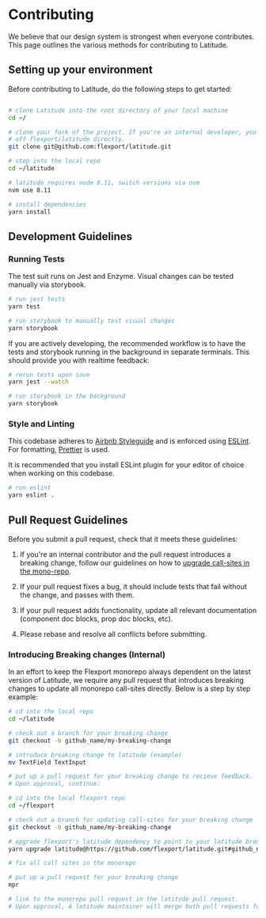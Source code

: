 # Contributing

We believe that our design system is strongest when everyone contributes. This page outlines the various methods for contributing to Latitude.

## Setting up your environment

Before contributing to Latitude, do the following steps to get started:

```bash

# clone Latitude into the root directory of your local machine
cd ~/

# clone your fork of the project. If you're an internal developer, you can work
# off flexport/latitude directly.
git clone git@github.com:flexport/latitude.git

# step into the local repo
cd ~/latitude

# latitude requires node 8.11, switch versions via nvm
nvm use 8.11

# install dependencies
yarn install
```

## Development Guidelines

### Running Tests

The test suit runs on Jest and Enzyme. Visual changes can be tested manually via storybook.

```bash
# run jest tests
yarn test

# run storybook to manually test visual changes
yarn storybook
```

If you are actively developing, the recommended workflow is to have the tests and storybook running in the background in separate terminals. This should provide you with realtime feedback:

```bash
# rerun tests upon save
yarn jest --watch

# run storybook in the background
yarn storybook
```

### Style and Linting

This codebase adheres to [Airbnb Styleguide](https://github.com/airbnb/javascript) and is enforced using [ESLint](https://eslint.org/). For formatting, [Prettier](https://prettier.io/) is used.

It is recommended that you install ESLint plugin for your editor of choice when working on this codebase.

```bash
# run eslint
yarn eslint .
```

## Pull Request Guidelines

Before you submit a pull request, check that it meets these guidelines:

1. If you're an internal contributor and the pull request introduces a breaking change, follow our guidelines on how to [upgrade call-sites in the mono-repo](#Introducing-Breaking-changes-(Internal)).

2. If your pull request fixes a bug, it should include tests that fail without the change, and passes with them.

3. If your pull request adds functionality, update all relevant documentation (component doc blocks, prop doc blocks, etc).

4. Please rebase and resolve all conflicts before submitting.

### Introducing Breaking changes (Internal)

In an effort to keep the Flexport monorepo always dependent on the latest version of Latitude, we require any pull request that introduces breaking changes to update all monorepo call-sites directly. Below is a step by step example:

```bash
# cd into the local repo
cd ~/latitude

# check out a branch for your breaking change
git checkout -b github_name/my-breaking-change

# introduce breaking change to latitude (example)
mv TextField TextInput

# put up a pull request for your breaking change to recieve feedback.
# Upon approval, continue:

# cd into the local flexport repo
cd ~/flexport

# check out a branch for updating call-sites for your breaking change
git checkout -b github_name/my-breaking-change

# upgrade flexport's latitude dependency to point to your latitude branch
yarn upgrade latitude@https://github.com/flexport/latitude.git#github_name/my-breaking-change

# fix all call sites in the monorepo

# put up a pull request for your breaking change
mpr

# link to the monorepo pull request in the latitude pull request.
# Upon approval, A latitude maintainer will merge both pull requests for you.
```
